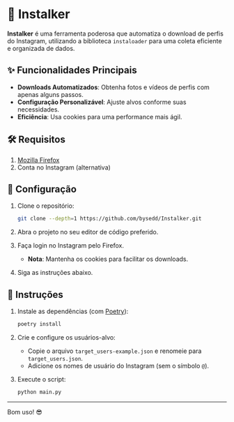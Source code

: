# 📸 Instalker

**Instalker** é uma ferramenta poderosa que automatiza o download de perfis do Instagram, utilizando a biblioteca `instaloader` para uma coleta eficiente e organizada de dados.

## ✨ Funcionalidades Principais

- **Downloads Automatizados**: Obtenha fotos e vídeos de perfis com apenas alguns passos.
- **Configuração Personalizável**: Ajuste alvos conforme suas necessidades.
- **Eficiência**: Usa cookies para uma performance mais ágil.

## 🛠️ Requisitos

1. [Mozilla Firefox](https://www.mozilla.org/pt-BR/firefox/new/)
2. Conta no Instagram (alternativa)

## 🚀 Configuração

1. Clone o repositório:

    ```bash
    git clone --depth=1 https://github.com/bysedd/Instalker.git
    ```

2. Abra o projeto no seu editor de código preferido.
3. Faça login no Instagram pelo Firefox.
   - **Nota**: Mantenha os cookies para facilitar os downloads.
4. Siga as instruções abaixo.

## 📝 Instruções

1. Instale as dependências (com [Poetry](https://python-poetry.org/docs/#installation)):

    ```bash
    poetry install
    ```

2. Crie e configure os usuários-alvo:
   - Copie o arquivo `target_users-example.json` e renomeie para `target_users.json`.
   - Adicione os nomes de usuário do Instagram (sem o símbolo `@`).

3. Execute o script:

    ```bash
    python main.py
    ```

---

Bom uso! 😎

